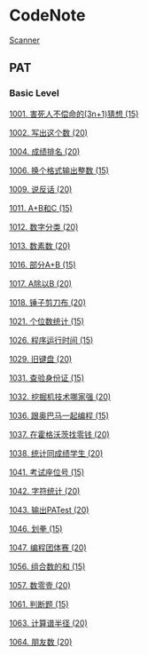 # CodeNote
[Scanner](https://github.com/Chinver/CodeNote/blob/master/PAT/Scanner.md)

## PAT
### Basic Level
[1001. 害死人不偿命的(3n+1)猜想 (15)](https://github.com/Chinver/CodeNote/blob/master/PAT/Basic%20Level/1001.%20%E5%AE%B3%E6%AD%BB%E4%BA%BA%E4%B8%8D%E5%81%BF%E5%91%BD%E7%9A%84(3n%2B1)%E7%8C%9C%E6%83%B3%20(15).md) 

[1002. 写出这个数 (20)](https://github.com/Chinver/CodeNote/blob/master/PAT/Basic%20Level/1002.%20%E5%86%99%E5%87%BA%E8%BF%99%E4%B8%AA%E6%95%B0%20(20).md) 

[1004. 成绩排名 (20)](https://github.com/Chinver/CodeNote/blob/master/PAT/Basic%20Level/1004.%20%E6%88%90%E7%BB%A9%E6%8E%92%E5%90%8D%20(20).md) 

[1006. 换个格式输出整数 (15)](https://github.com/Chinver/CodeNote/blob/master/PAT/Basic%20Level/1006.%20%E6%8D%A2%E4%B8%AA%E6%A0%BC%E5%BC%8F%E8%BE%93%E5%87%BA%E6%95%B4%E6%95%B0%20(15).md) 

[1009. 说反话 (20)](https://github.com/Chinver/CodeNote/blob/master/PAT/Basic%20Level/1009.%20%E8%AF%B4%E5%8F%8D%E8%AF%9D%20(20).md) 

[1011. A+B和C (15)](https://github.com/Chinver/CodeNote/blob/master/PAT/Basic%20Level/1011.%20A%2BB%E5%92%8CC%20(15).md) 

[1012. 数字分类 (20)](https://github.com/Chinver/CodeNote/blob/master/PAT/Basic%20Level/1012.%20%E6%95%B0%E5%AD%97%E5%88%86%E7%B1%BB%20(20).md) 

[1013. 数素数 (20)](https://github.com/Chinver/CodeNote/blob/master/PAT/Basic%20Level/1013.%20%E6%95%B0%E7%B4%A0%E6%95%B0%20(20).md) 

[1016. 部分A+B (15)](https://github.com/Chinver/CodeNote/blob/master/PAT/Basic%20Level/1016.%20%E9%83%A8%E5%88%86A%2BB%20(15).md) 

[1017. A除以B (20)](https://github.com/Chinver/CodeNote/blob/master/PAT/Basic%20Level/1017.%20A%E9%99%A4%E4%BB%A5B%20(20).md)

[1018. 锤子剪刀布 (20)](https://github.com/Chinver/CodeNote/blob/master/PAT/Basic%20Level/1018.%20%E9%94%A4%E5%AD%90%E5%89%AA%E5%88%80%E5%B8%83%20(20).md)

[1021. 个位数统计 (15)](https://github.com/Chinver/CodeNote/blob/master/PAT/Basic%20Level/1021.%20%E4%B8%AA%E4%BD%8D%E6%95%B0%E7%BB%9F%E8%AE%A1%20(15).md) 

[1026. 程序运行时间 (15)](https://github.com/Chinver/CodeNote/blob/master/PAT/Basic%20Level/1026.%20%E7%A8%8B%E5%BA%8F%E8%BF%90%E8%A1%8C%E6%97%B6%E9%97%B4%20(15).md) 

[1029. 旧键盘 (20)](https://github.com/Chinver/CodeNote/blob/master/PAT/Basic%20Level/1029.%20%E6%97%A7%E9%94%AE%E7%9B%98%20(20).md) 

[1031. 查验身份证 (15)](https://github.com/Chinver/CodeNote/blob/master/PAT/Basic%20Level/1031.%20%E6%9F%A5%E9%AA%8C%E8%BA%AB%E4%BB%BD%E8%AF%81%20(15).md) 

[1032. 挖掘机技术哪家强 (20)](https://github.com/Chinver/CodeNote/blob/master/PAT/Basic%20Level/1032.%20%E6%8C%96%E6%8E%98%E6%9C%BA%E6%8A%80%E6%9C%AF%E5%93%AA%E5%AE%B6%E5%BC%BA%20(20).md) 

[1036. 跟奥巴马一起编程 (15)](https://github.com/Chinver/CodeNote/blob/master/PAT/Basic%20Level/1036.%20%E8%B7%9F%E5%A5%A5%E5%B7%B4%E9%A9%AC%E4%B8%80%E8%B5%B7%E7%BC%96%E7%A8%8B%20(15).md) 

[1037. 在霍格沃茨找零钱 (20)](https://github.com/Chinver/CodeNote/blob/master/PAT/Basic%20Level/1037.%20%E5%9C%A8%E9%9C%8D%E6%A0%BC%E6%B2%83%E8%8C%A8%E6%89%BE%E9%9B%B6%E9%92%B1%20(20).md) 

[1038. 统计同成绩学生 (20)](https://github.com/Chinver/CodeNote/blob/master/PAT/Basic%20Level/1038.%20%E7%BB%9F%E8%AE%A1%E5%90%8C%E6%88%90%E7%BB%A9%E5%AD%A6%E7%94%9F%20(20).md) 

[1041. 考试座位号 (15)](https://github.com/Chinver/CodeNote/blob/master/PAT/Basic%20Level/1041.%20%E8%80%83%E8%AF%95%E5%BA%A7%E4%BD%8D%E5%8F%B7%20(15).md) 

[1042. 字符统计 (20)](https://github.com/Chinver/CodeNote/blob/master/PAT/Basic%20Level/1042.%20%E5%AD%97%E7%AC%A6%E7%BB%9F%E8%AE%A1%20(20).md) 

[1043. 输出PATest (20)](https://github.com/Chinver/CodeNote/blob/master/PAT/Basic%20Level/1043.%20%E8%BE%93%E5%87%BAPATest%20(20).md) 

[1046. 划拳 (15)](https://github.com/Chinver/CodeNote/blob/master/PAT/Basic%20Level/1046.%20%E5%88%92%E6%8B%B3%20(15).md) 

[1047. 编程团体赛 (20)](https://github.com/Chinver/CodeNote/blob/master/PAT/Basic%20Level/1047.%20%E7%BC%96%E7%A8%8B%E5%9B%A2%E4%BD%93%E8%B5%9B%20(20).md) 

[1056. 组合数的和 (15)](https://github.com/Chinver/CodeNote/blob/master/PAT/Basic%20Level/1056.%20%E7%BB%84%E5%90%88%E6%95%B0%E7%9A%84%E5%92%8C%20(15).md) 

[1057. 数零壹 (20)](https://github.com/Chinver/CodeNote/blob/master/PAT/Basic%20Level/1057.%20%E6%95%B0%E9%9B%B6%E5%A3%B9%20(20).md) 

[1061. 判断题 (15)](https://github.com/Chinver/CodeNote/blob/master/PAT/Basic%20Level/1061.%20%E5%88%A4%E6%96%AD%E9%A2%98%20(15).md)

[1063. 计算谱半径 (20)](https://github.com/Chinver/CodeNote/blob/master/PAT/Basic%20Level/1063.%20%E8%AE%A1%E7%AE%97%E8%B0%B1%E5%8D%8A%E5%BE%84%20(20).md)

[1064. 朋友数 (20)](https://github.com/Chinver/CodeNote/blob/master/PAT/Basic%20Level/1064.%20%E6%9C%8B%E5%8F%8B%E6%95%B0%20(20).md)

